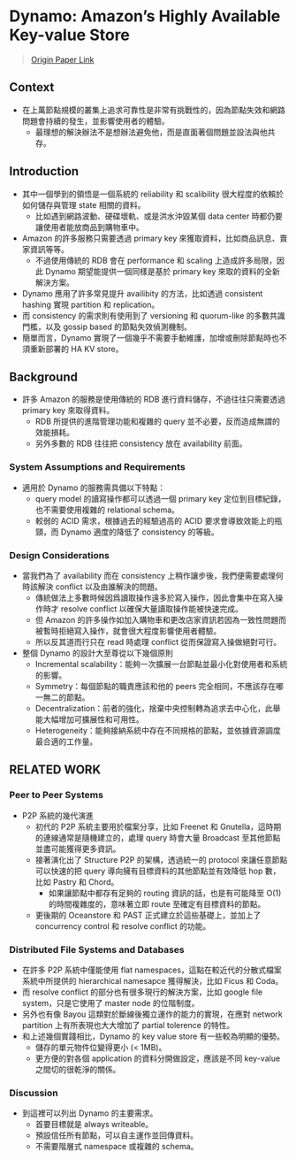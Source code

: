 # Dynamo: Amazon’s Highly Available Key-value Store
> [Origin Paper Link](https://dl.acm.org/doi/abs/10.1145/1323293.1294281?casa_token=Vhd9CIMdUUEAAAAA%3Aiz1gZeBIcCLgkzCxdoWZC4G2VWkMQdx62srpHJo18ZsT2o6RqBy-6MGsUEi8XGZ2LhqdRWGRBnS7)

## Context
- 在上萬節點規模的叢集上追求可靠性是非常有挑戰性的，因為節點失效和網路問題會持續的發生，並影響使用者的體驗。
  - 最理想的解決辦法不是想辦法避免他，而是直面著個問題並設法與他共存。

## Introduction
- 其中一個學到的領悟是一個系統的 reliability 和 scalibility 很大程度的依賴於如何儲存與管理 state 相關的資料。
  - 比如遇到網路波動、硬碟壞軌、或是洪水沖毀某個 data center 時都仍要讓使用者能放商品到購物車中。
- Amazon 的許多服務只需要透過 primary key 來獲取資料，比如商品訊息、賣家資訊等等。
  - 不過使用傳統的 RDB 會在 performance 和 scaling 上造成許多局限，因此 Dynamo 期望能提供一個同樣是基於 primary key 來取的資料的全新解決方案。
- Dynamo 應用了許多常見提升 availibity 的方法，比如透過 consistent hashing 實現 partition 和 replication。
- 而 consistency 的需求則有使用到了 versioning 和 quorum-like 的多數共識門檻，以及 gossip based 的節點失效偵測機制。
- 簡單而言，Dynamo 實現了一個幾乎不需要手動維護，加增或刪除節點時也不須重新部署的 HA KV store。

## Background
- 許多 Amazon 的服務是使用傳統的 RDB 進行資料儲存，不過往往只需要透過 primary key 來取得資料。
  - RDB 所提供的進階管理功能和複雜的 query 並不必要，反而造成無謂的效能損耗。
  - 另外多數的 RDB 往往把 consistency 放在 availability 前面。

### System Assumptions and Requirements
- 適用於 Dynamo 的服務需具備以下特點：
  - query model 的讀寫操作都可以透過一個 primary key 定位到目標紀錄，也不需要使用複雜的 relational schema。
  - 較弱的 ACID 需求，根據過去的經驗過高的 ACID 要求會導致效能上的瓶頸，而 Dynamo 適度的降低了 consistency 的等級。

### Design Considerations
- 當我們為了 availability 而在 consistency 上稍作讓步後，我們便需要處理何時該解決 conflict 以及由誰解決的問題。
  - 傳統做法上多數時候因爲讀取操作遠多於寫入操作，因此會集中在寫入操作時才 resolve conflict 以確保大量讀取操作能被快速完成。
  - 但 Amazon 的許多操作如加入購物車和更改店家資訊若因為一致性問題而被暫時拒絕寫入操作，就會很大程度影響使用者體驗。
  - 所以反其道而行只在 read 時處理 conflict 從而保證寫入操做絕對可行。
- 整個 Dynamo 的設計大至尊從以下幾個原則
  - Incremental scalability：能夠一次擴展一台節點並最小化對使用者和系統的影響。
  - Symmetry：每個節點的職責應該和他的 peers 完全相同，不應該存在嘟一無二的節點。
  - Decentralization：前者的強化，捨棄中央控制轉為追求去中心化，此舉能大幅增加可擴展性和可用性。
  - Heterogeneity：能夠接納系統中存在不同規格的節點，並依據資源調度最合適的工作量。

## RELATED WORK
### Peer to Peer Systems
- P2P 系統的幾代演進
  - 初代的 P2P 系統主要用於檔案分享，比如 Freenet 和 Gnutella，這時期的連線通常是隨機建立的，處理 query 時會大量 Broadcast 至其他節點並盡可能獲得更多資訊。
  - 接著演化出了 Structure P2P 的架構，透過統一的 protocol 來讓任意節點可以快速的把 query 導向擁有目標資料的其他節點並有效降低 hop 數，比如 Pastry 和 Chord。
    - 如果讓節點中都存有足夠的 routing 資訊的話，也是有可能降至 O(1) 的時間複雜度的，意味著立即 route 至確定有目標資料的節點。
  - 更後期的 Oceanstore 和 PAST 正式建立於這些基礎上，並加上了 concurrency control 和 resolve conflict 的功能。

### Distributed File Systems and Databases
- 在許多 P2P 系統中僅能使用 flat namespaces，這點在較近代的分散式檔案系統中所提供的 hierarchical namesapce 獲得解決，比如 Ficus 和 Coda。
- 而 resolve conflict 的部分也有很多現行的解決方案，比如 google file system，只是它使用了 master node 的位階制度。
- 另外也有像 Bayou 這類對於斷線後獨立運作的能力的實現，在應對 network partition 上有所表現也大大增加了 partial tolerence 的特性。
- 和上述幾個實踐相比，Dynamo 的 key value store 有一些較為明顯的優勢。
  - 儲存的單元物件位變得更小 (< 1MB)。
  - 更方便的對各個 application 的資料分開做設定，應該是不同 key-value 之間切的很乾淨的關係。

### Discussion
- 到這裡可以列出 Dynamo 的主要需求。
  - 首要目標就是 always writeable。
  - 預設信任所有節點，可以自主運作並回傳資料。
  - 不需要階層式 namespace 或複雜的 schema。
